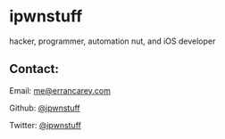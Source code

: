 # ipwnstuff

hacker, programmer, automation nut, and iOS developer

## Contact:
Email: [me@errancarey.com](mailto:me@errancarey.com)

Github: [@ipwnstuff](https://github.com/ipwnstuff)

Twitter: [@ipwnstuff](https://twitter.com/ipwnstuff)
